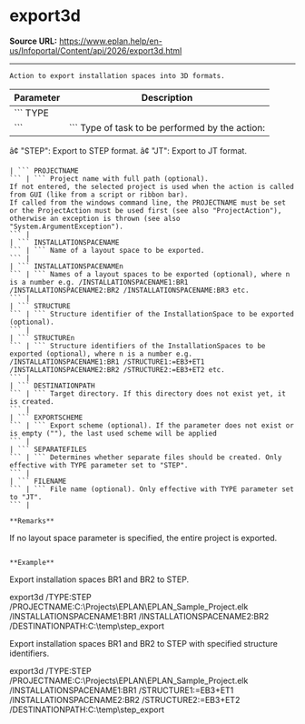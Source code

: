 # export3d

**Source URL:** https://www.eplan.help/en-us/Infoportal/Content/api/2026/export3d.html

---

```
Action to export installation spaces into 3D formats.
```

  

| Parameter | Description |
| --- | --- |
| ``` TYPE ``` | ``` Type of task to be performed by the action: â¢ "STEP": Export to STEP format. â¢ "JT": Export to JT format. ``` |
| ``` PROJECTNAME ``` | ``` Project name with full path (optional). If not entered, the selected project is used when the action is called from GUI (like from a script or ribbon bar).  If called from the windows command line, the PROJECTNAME must be set or the ProjectAction must be used first (see also "ProjectAction"), otherwise an exception is thrown (see also "System.ArgumentException"). ``` |
| ``` INSTALLATIONSPACENAME ``` | ``` Name of a layout space to be exported. ``` |
| ``` INSTALLATIONSPACENAMEn ``` | ``` Names of a layout spaces to be exported (optional), where n is a number e.g. /INSTALLATIONSPACENAME1:BR1 /INSTALLATIONSPACENAME2:BR2 /INSTALLATIONSPACENAME:BR3 etc. ``` |
| ``` STRUCTURE ``` | ``` Structure identifier of the InstallationSpace to be exported (optional). ``` |
| ``` STRUCTUREn ``` | ``` Structure identifiers of the InstallationSpaces to be exported (optional), where n is a number e.g. /INSTALLATIONSPACENAME1:BR1 /STRUCTURE1:=EB3+ET1 /INSTALLATIONSPACENAME2:BR2 /STRUCTURE2:=EB3+ET2 etc. ``` |
| ``` DESTINATIONPATH ``` | ``` Target directory. If this directory does not exist yet, it is created. ``` |
| ``` EXPORTSCHEME ``` | ``` Export scheme (optional). If the parameter does not exist or is empty (""), the last used scheme will be applied ``` |
| ``` SEPARATEFILES ``` | ``` Determines whether separate files should be created. Only effective with TYPE parameter set to "STEP". ``` |
| ``` FILENAME ``` | ``` File name (optional). Only effective with TYPE parameter set to "JT". ``` |

**Remarks**

```
If no layout space parameter is specified, the entire project is exported.
```

**Example**

```
Export installation spaces BR1 and BR2 to STEP.

export3d /TYPE:STEP /PROJECTNAME:C:\Projects\EPLAN\EPLAN_Sample_Project.elk /INSTALLATIONSPACENAME1:BR1 /INSTALLATIONSPACENAME2:BR2 /DESTINATIONPATH:C:\temp\step_export
                
Export installation spaces BR1 and BR2 to STEP with specified structure identifiers.

export3d /TYPE:STEP /PROJECTNAME:C:\Projects\EPLAN\EPLAN_Sample_Project.elk /INSTALLATIONSPACENAME1:BR1 /STRUCTURE1:=EB3+ET1 /INSTALLATIONSPACENAME2:BR2 /STRUCTURE2:=EB3+ET2 /DESTINATIONPATH:C:\temp\step_export
```